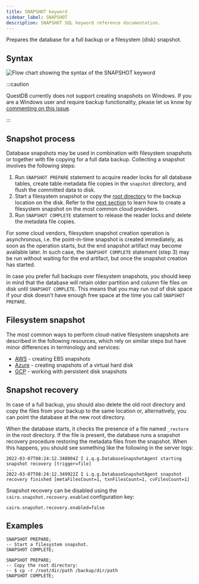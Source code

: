 ```yaml
---
title: SNAPSHOT keyword
sidebar_label: SNAPSHOT
description: SNAPSHOT SQL keyword reference documentation.
---
```


Prepares the database for a full backup or a filesystem (disk) snapshot.

## Syntax

![Flow chart showing the syntax of the SNAPSHOT keyword](/img/docs/diagrams/snapshot.svg)

:::caution

QuestDB currently does not support creating snapshots on Windows.
If you are a Windows user and require backup functionality, please let us know by [commenting on this issue](https://github.com/questdb/questdb/issues/4811).

:::

## Snapshot process

Database snapshots may be used in combination with filesystem snapshots or
together with file copying for a full data backup. Collecting a snapshot
involves the following steps:

1. Run `SNAPSHOT PREPARE` statement to acquire reader locks for all database
   tables, create table metadata file copies in the `snapshot` directory, and
   flush the committed data to disk.
2. Start a filesystem snapshot or copy the
   [root directory](/docs/concept/root-directory-structure/) to the backup
   location on the disk. Refer to the [next section](#filesystem-snapshot) to
   learn how to create a filesystem snapshot on the most common cloud providers.
3. Run `SNAPSHOT COMPLETE` statement to release the reader locks and delete the
   metadata file copies.

For some cloud vendors, filesystem snapshot creation operation is asynchronous,
i.e. the point-in-time snapshot is created immediately, as soon as the operation
starts, but the end snapshot artifact may become available later. In such case,
the `SNAPSHOT COMPLETE` statement (step 3) may be run without waiting for the
end artifact, but once the snapshot creation has started.

In case you prefer full backups over filesystem snapshots, you should keep in
mind that the database will retain older partition and column file files on disk
until `SNAPSHOT COMPLETE`. This means that you may run out of disk space if your
disk doesn't have enough free space at the time you call `SNAPSHOT PREPARE`.

## Filesystem snapshot

The most common ways to perform cloud-native filesystem snapshots are described
in the following resources, which rely on similar steps but have minor
differences in terminology and services:

- [AWS](https://docs.aws.amazon.com/AWSEC2/latest/UserGuide/ebs-creating-snapshot.html) -
  creating EBS snapshots
- [Azure](https://docs.microsoft.com/en-us/azure/virtual-machines/snapshot-copy-managed-disk?tabs=portal) -
  creating snapshots of a virtual hard disk
- [GCP](https://cloud.google.com/compute/docs/disks/create-snapshots) - working
  with persistent disk snapshots

## Snapshot recovery

In case of a full backup, you should also delete the old root directory and copy
the files from your backup to the same location or, alternatively, you can point
the database at the new root directory.

When the database starts, it checks the presence of a file named `_restore` in
the root directory. If the file is present, the database runs a
snapshot recovery procedure restoring the metadata files from the snapshot. When
this happens, you should see something like the following in the server logs:

```
2022-03-07T08:24:12.348004Z I i.q.g.DatabaseSnapshotAgent starting snapshot recovery [trigger=file]
...
2022-03-07T08:24:12.349922Z I i.q.g.DatabaseSnapshotAgent snapshot recovery finished [metaFilesCount=1, txnFilesCount=1, cvFilesCount=1]
```

Snapshot recovery can be disabled using the `cairo.snapshot.recovery.enabled`
configuration key:

```shell title="server.conf"
cairo.snapshot.recovery.enabled=false
```

## Examples

```questdb-sql
SNAPSHOT PREPARE;
-- Start a filesystem snapshot.
SNAPSHOT COMPLETE;
```

```questdb-sql
SNAPSHOT PREPARE;
-- Copy the root directory:
-- $ cp -r /root/dir/path /backup/dir/path
SNAPSHOT COMPLETE;
```
